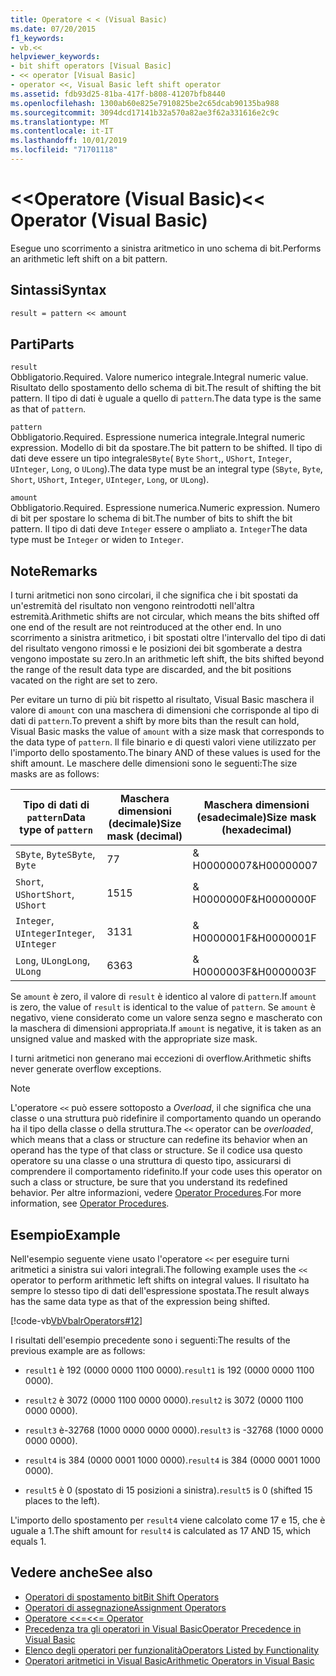 ```yaml
---
title: Operatore < < (Visual Basic)
ms.date: 07/20/2015
f1_keywords:
- vb.<<
helpviewer_keywords:
- bit shift operators [Visual Basic]
- << operator [Visual Basic]
- operator <<, Visual Basic left shift operator
ms.assetid: fdb93d25-81ba-417f-b808-41207bfb8440
ms.openlocfilehash: 1300ab60e825e7910825be2c65dcab90135ba988
ms.sourcegitcommit: 3094dcd17141b32a570a82ae3f62a331616e2c9c
ms.translationtype: MT
ms.contentlocale: it-IT
ms.lasthandoff: 10/01/2019
ms.locfileid: "71701118"
---
```

# <a name="-operator-visual-basic"></a><span data-ttu-id="15905-102">\<\<Operatore (Visual Basic)</span><span class="sxs-lookup"><span data-stu-id="15905-102">\<\< Operator (Visual Basic)</span></span>
<span data-ttu-id="15905-103">Esegue uno scorrimento a sinistra aritmetico in uno schema di bit.</span><span class="sxs-lookup"><span data-stu-id="15905-103">Performs an arithmetic left shift on a bit pattern.</span></span>  
  
## <a name="syntax"></a><span data-ttu-id="15905-104">Sintassi</span><span class="sxs-lookup"><span data-stu-id="15905-104">Syntax</span></span>  
  
```vb  
result = pattern << amount  
```  
  
## <a name="parts"></a><span data-ttu-id="15905-105">Parti</span><span class="sxs-lookup"><span data-stu-id="15905-105">Parts</span></span>  
 `result`  
 <span data-ttu-id="15905-106">Obbligatorio.</span><span class="sxs-lookup"><span data-stu-id="15905-106">Required.</span></span> <span data-ttu-id="15905-107">Valore numerico integrale.</span><span class="sxs-lookup"><span data-stu-id="15905-107">Integral numeric value.</span></span> <span data-ttu-id="15905-108">Risultato dello spostamento dello schema di bit.</span><span class="sxs-lookup"><span data-stu-id="15905-108">The result of shifting the bit pattern.</span></span> <span data-ttu-id="15905-109">Il tipo di dati è uguale a quello di `pattern`.</span><span class="sxs-lookup"><span data-stu-id="15905-109">The data type is the same as that of `pattern`.</span></span>  
  
 `pattern`  
 <span data-ttu-id="15905-110">Obbligatorio.</span><span class="sxs-lookup"><span data-stu-id="15905-110">Required.</span></span> <span data-ttu-id="15905-111">Espressione numerica integrale.</span><span class="sxs-lookup"><span data-stu-id="15905-111">Integral numeric expression.</span></span> <span data-ttu-id="15905-112">Modello di bit da spostare.</span><span class="sxs-lookup"><span data-stu-id="15905-112">The bit pattern to be shifted.</span></span> <span data-ttu-id="15905-113">Il tipo di dati deve essere un tipo integrale`SByte`( `Byte` `Short`,, `UShort`, `Integer`, `UInteger`, `Long`, o `ULong`).</span><span class="sxs-lookup"><span data-stu-id="15905-113">The data type must be an integral type (`SByte`, `Byte`, `Short`, `UShort`, `Integer`, `UInteger`, `Long`, or `ULong`).</span></span>  
  
 `amount`  
 <span data-ttu-id="15905-114">Obbligatorio.</span><span class="sxs-lookup"><span data-stu-id="15905-114">Required.</span></span> <span data-ttu-id="15905-115">Espressione numerica.</span><span class="sxs-lookup"><span data-stu-id="15905-115">Numeric expression.</span></span> <span data-ttu-id="15905-116">Numero di bit per spostare lo schema di bit.</span><span class="sxs-lookup"><span data-stu-id="15905-116">The number of bits to shift the bit pattern.</span></span> <span data-ttu-id="15905-117">Il tipo di dati deve `Integer` essere o ampliato a. `Integer`</span><span class="sxs-lookup"><span data-stu-id="15905-117">The data type must be `Integer` or widen to `Integer`.</span></span>  
  
## <a name="remarks"></a><span data-ttu-id="15905-118">Note</span><span class="sxs-lookup"><span data-stu-id="15905-118">Remarks</span></span>  
 <span data-ttu-id="15905-119">I turni aritmetici non sono circolari, il che significa che i bit spostati da un'estremità del risultato non vengono reintrodotti nell'altra estremità.</span><span class="sxs-lookup"><span data-stu-id="15905-119">Arithmetic shifts are not circular, which means the bits shifted off one end of the result are not reintroduced at the other end.</span></span> <span data-ttu-id="15905-120">In uno scorrimento a sinistra aritmetico, i bit spostati oltre l'intervallo del tipo di dati del risultato vengono rimossi e le posizioni dei bit sgomberate a destra vengono impostate su zero.</span><span class="sxs-lookup"><span data-stu-id="15905-120">In an arithmetic left shift, the bits shifted beyond the range of the result data type are discarded, and the bit positions vacated on the right are set to zero.</span></span>  
  
 <span data-ttu-id="15905-121">Per evitare un turno di più bit rispetto al risultato, Visual Basic maschera il valore di `amount` con una maschera di dimensioni che corrisponde al tipo di dati di `pattern`.</span><span class="sxs-lookup"><span data-stu-id="15905-121">To prevent a shift by more bits than the result can hold, Visual Basic masks the value of `amount` with a size mask that corresponds to the data type of `pattern`.</span></span> <span data-ttu-id="15905-122">Il file binario e di questi valori viene utilizzato per l'importo dello spostamento.</span><span class="sxs-lookup"><span data-stu-id="15905-122">The binary AND of these values is used for the shift amount.</span></span> <span data-ttu-id="15905-123">Le maschere delle dimensioni sono le seguenti:</span><span class="sxs-lookup"><span data-stu-id="15905-123">The size masks are as follows:</span></span>  
  
|<span data-ttu-id="15905-124">Tipo di dati di `pattern`</span><span class="sxs-lookup"><span data-stu-id="15905-124">Data type of `pattern`</span></span>|<span data-ttu-id="15905-125">Maschera dimensioni (decimale)</span><span class="sxs-lookup"><span data-stu-id="15905-125">Size mask (decimal)</span></span>|<span data-ttu-id="15905-126">Maschera dimensioni (esadecimale)</span><span class="sxs-lookup"><span data-stu-id="15905-126">Size mask (hexadecimal)</span></span>|  
|----------------------------|---------------------------|-------------------------------|  
|<span data-ttu-id="15905-127">`SByte`, `Byte`</span><span class="sxs-lookup"><span data-stu-id="15905-127">`SByte`, `Byte`</span></span>|<span data-ttu-id="15905-128">7</span><span class="sxs-lookup"><span data-stu-id="15905-128">7</span></span>|<span data-ttu-id="15905-129">& H00000007</span><span class="sxs-lookup"><span data-stu-id="15905-129">&H00000007</span></span>|  
|<span data-ttu-id="15905-130">`Short`, `UShort`</span><span class="sxs-lookup"><span data-stu-id="15905-130">`Short`, `UShort`</span></span>|<span data-ttu-id="15905-131">15</span><span class="sxs-lookup"><span data-stu-id="15905-131">15</span></span>|<span data-ttu-id="15905-132">& H0000000F</span><span class="sxs-lookup"><span data-stu-id="15905-132">&H0000000F</span></span>|  
|<span data-ttu-id="15905-133">`Integer`, `UInteger`</span><span class="sxs-lookup"><span data-stu-id="15905-133">`Integer`, `UInteger`</span></span>|<span data-ttu-id="15905-134">31</span><span class="sxs-lookup"><span data-stu-id="15905-134">31</span></span>|<span data-ttu-id="15905-135">& H0000001F</span><span class="sxs-lookup"><span data-stu-id="15905-135">&H0000001F</span></span>|  
|<span data-ttu-id="15905-136">`Long`, `ULong`</span><span class="sxs-lookup"><span data-stu-id="15905-136">`Long`, `ULong`</span></span>|<span data-ttu-id="15905-137">63</span><span class="sxs-lookup"><span data-stu-id="15905-137">63</span></span>|<span data-ttu-id="15905-138">& H0000003F</span><span class="sxs-lookup"><span data-stu-id="15905-138">&H0000003F</span></span>|  
  
 <span data-ttu-id="15905-139">Se `amount` è zero, il valore di `result` è identico al valore di `pattern`.</span><span class="sxs-lookup"><span data-stu-id="15905-139">If `amount` is zero, the value of `result` is identical to the value of `pattern`.</span></span> <span data-ttu-id="15905-140">Se `amount` è negativo, viene considerato come un valore senza segno e mascherato con la maschera di dimensioni appropriata.</span><span class="sxs-lookup"><span data-stu-id="15905-140">If `amount` is negative, it is taken as an unsigned value and masked with the appropriate size mask.</span></span>  
  
 <span data-ttu-id="15905-141">I turni aritmetici non generano mai eccezioni di overflow.</span><span class="sxs-lookup"><span data-stu-id="15905-141">Arithmetic shifts never generate overflow exceptions.</span></span>  
  
> [!NOTE]
> <span data-ttu-id="15905-142">L'operatore `<<` può essere sottoposto a *Overload*, il che significa che una classe o una struttura può ridefinire il comportamento quando un operando ha il tipo della classe o della struttura.</span><span class="sxs-lookup"><span data-stu-id="15905-142">The `<<` operator can be *overloaded*, which means that a class or structure can redefine its behavior when an operand has the type of that class or structure.</span></span> <span data-ttu-id="15905-143">Se il codice usa questo operatore su una classe o una struttura di questo tipo, assicurarsi di comprendere il comportamento ridefinito.</span><span class="sxs-lookup"><span data-stu-id="15905-143">If your code uses this operator on such a class or structure, be sure that you understand its redefined behavior.</span></span> <span data-ttu-id="15905-144">Per altre informazioni, vedere [Operator Procedures](../../../visual-basic/programming-guide/language-features/procedures/operator-procedures.md).</span><span class="sxs-lookup"><span data-stu-id="15905-144">For more information, see [Operator Procedures](../../../visual-basic/programming-guide/language-features/procedures/operator-procedures.md).</span></span>  
  
## <a name="example"></a><span data-ttu-id="15905-145">Esempio</span><span class="sxs-lookup"><span data-stu-id="15905-145">Example</span></span>  
 <span data-ttu-id="15905-146">Nell'esempio seguente viene usato l'operatore `<<` per eseguire turni aritmetici a sinistra sui valori integrali.</span><span class="sxs-lookup"><span data-stu-id="15905-146">The following example uses the `<<` operator to perform arithmetic left shifts on integral values.</span></span> <span data-ttu-id="15905-147">Il risultato ha sempre lo stesso tipo di dati dell'espressione spostata.</span><span class="sxs-lookup"><span data-stu-id="15905-147">The result always has the same data type as that of the expression being shifted.</span></span>  
  
 [!code-vb[VbVbalrOperators#12](~/samples/snippets/visualbasic/VS_Snippets_VBCSharp/VbVbalrOperators/VB/Class1.vb#12)]  
  
 <span data-ttu-id="15905-148">I risultati dell'esempio precedente sono i seguenti:</span><span class="sxs-lookup"><span data-stu-id="15905-148">The results of the previous example are as follows:</span></span>  
  
- <span data-ttu-id="15905-149">`result1` è 192 (0000 0000 1100 0000).</span><span class="sxs-lookup"><span data-stu-id="15905-149">`result1` is 192 (0000 0000 1100 0000).</span></span>  
  
- <span data-ttu-id="15905-150">`result2` è 3072 (0000 1100 0000 0000).</span><span class="sxs-lookup"><span data-stu-id="15905-150">`result2` is 3072 (0000 1100 0000 0000).</span></span>  
  
- <span data-ttu-id="15905-151">`result3` è-32768 (1000 0000 0000 0000).</span><span class="sxs-lookup"><span data-stu-id="15905-151">`result3` is -32768 (1000 0000 0000 0000).</span></span>  
  
- <span data-ttu-id="15905-152">`result4` is 384 (0000 0001 1000 0000).</span><span class="sxs-lookup"><span data-stu-id="15905-152">`result4` is 384 (0000 0001 1000 0000).</span></span>  
  
- <span data-ttu-id="15905-153">`result5` è 0 (spostato di 15 posizioni a sinistra).</span><span class="sxs-lookup"><span data-stu-id="15905-153">`result5` is 0 (shifted 15 places to the left).</span></span>  
  
 <span data-ttu-id="15905-154">L'importo dello spostamento per `result4` viene calcolato come 17 e 15, che è uguale a 1.</span><span class="sxs-lookup"><span data-stu-id="15905-154">The shift amount for `result4` is calculated as 17 AND 15, which equals 1.</span></span>  
  
## <a name="see-also"></a><span data-ttu-id="15905-155">Vedere anche</span><span class="sxs-lookup"><span data-stu-id="15905-155">See also</span></span>

- [<span data-ttu-id="15905-156">Operatori di spostamento bit</span><span class="sxs-lookup"><span data-stu-id="15905-156">Bit Shift Operators</span></span>](../../../visual-basic/language-reference/operators/bit-shift-operators.md)
- [<span data-ttu-id="15905-157">Operatori di assegnazione</span><span class="sxs-lookup"><span data-stu-id="15905-157">Assignment Operators</span></span>](../../../visual-basic/language-reference/operators/assignment-operators.md)
- [<span data-ttu-id="15905-158">Operatore <<=</span><span class="sxs-lookup"><span data-stu-id="15905-158"><<= Operator</span></span>](../../../visual-basic/language-reference/operators/left-shift-assignment-operator.md)
- [<span data-ttu-id="15905-159">Precedenza tra gli operatori in Visual Basic</span><span class="sxs-lookup"><span data-stu-id="15905-159">Operator Precedence in Visual Basic</span></span>](../../../visual-basic/language-reference/operators/operator-precedence.md)
- [<span data-ttu-id="15905-160">Elenco degli operatori per funzionalità</span><span class="sxs-lookup"><span data-stu-id="15905-160">Operators Listed by Functionality</span></span>](../../../visual-basic/language-reference/operators/operators-listed-by-functionality.md)
- [<span data-ttu-id="15905-161">Operatori aritmetici in Visual Basic</span><span class="sxs-lookup"><span data-stu-id="15905-161">Arithmetic Operators in Visual Basic</span></span>](../../../visual-basic/programming-guide/language-features/operators-and-expressions/arithmetic-operators.md)
